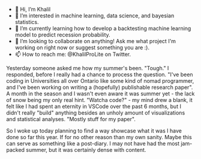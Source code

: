 - 👋 Hi, I’m Khalil
- 👀 I’m interested in machine learning, data science, and bayesian statistics.
- 🌱 I’m currently learning how to develop a backtesting machine learning model to predict recession probability.
- 💞️ I’m looking to collaborate on anything! Ask me what project I'm working on right now or suggest something you are :).
- 📫 How to reach me: @KhalilProLite on Twitter.

Yesterday someone asked me how my summer's been. "Tough." I responded, before I really had a chance to process the question. "I've been coding in
Universities all over Ontario like some kind of nomad programmer, and I've been working on writing a (hopefully) publishable research paper". A month in
the season and I wasn't even aware it was summer yet - the lack of snow being my only real hint. "Watcha code?" - my mind drew a blank, it felt like
I had spent an eternity in VSCode over the past 6 months, but I didn't really "build" anything besides an unholy amount of visualizations and statistical 
analyses. 
"Mostly stuff for my paper".

So I woke up today planning to find a way showcase what it was I have done so far this year. If for no other reason than my own sanity.
Maybe this can serve as something like a post-diary. I may not have had the most jam-packed summer, but it was certainly dense with content.

